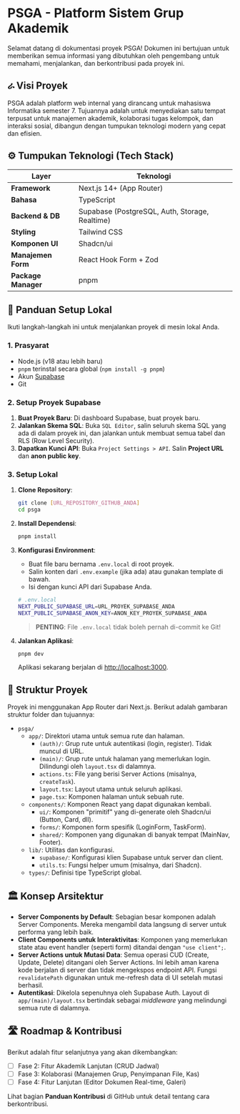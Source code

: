 # PSGA - Platform Sistem Grup Akademik

Selamat datang di dokumentasi proyek PSGA! Dokumen ini bertujuan untuk memberikan semua informasi yang dibutuhkan oleh pengembang untuk memahami, menjalankan, dan berkontribusi pada proyek ini.

## ራ Visi Proyek

PSGA adalah platform web internal yang dirancang untuk mahasiswa Informatika semester 7. Tujuannya adalah untuk menyediakan satu tempat terpusat untuk manajemen akademik, kolaborasi tugas kelompok, dan interaksi sosial, dibangun dengan tumpukan teknologi modern yang cepat dan efisien.

## ⚙️ Tumpukan Teknologi (Tech Stack)

| Layer               | Teknologi                                      |
| ------------------- | ---------------------------------------------- |
| **Framework**       | Next.js 14+ (App Router)                       |
| **Bahasa**          | TypeScript                                     |
| **Backend & DB**    | Supabase (PostgreSQL, Auth, Storage, Realtime) |
| **Styling**         | Tailwind CSS                                   |
| **Komponen UI**     | Shadcn/ui                                      |
| **Manajemen Form**  | React Hook Form + Zod                          |
| **Package Manager** | pnpm                                           |

## 🚀 Panduan Setup Lokal

Ikuti langkah-langkah ini untuk menjalankan proyek di mesin lokal Anda.

### 1. Prasyarat

- Node.js (v18 atau lebih baru)
- `pnpm` terinstal secara global (`npm install -g pnpm`)
- Akun [Supabase](https://supabase.com)
- Git

### 2. Setup Proyek Supabase

1.  **Buat Proyek Baru**: Di dashboard Supabase, buat proyek baru.
2.  **Jalankan Skema SQL**: Buka `SQL Editor`, salin seluruh skema SQL yang ada di dalam proyek ini, dan jalankan untuk membuat semua tabel dan RLS (Row Level Security).
3.  **Dapatkan Kunci API**: Buka `Project Settings > API`. Salin **Project URL** dan **anon public key**.

### 3. Setup Lokal

1.  **Clone Repository**:

    ```bash
    git clone [URL_REPOSITORY_GITHUB_ANDA]
    cd psga
    ```

2.  **Install Dependensi**:

    ```bash
    pnpm install
    ```

3.  **Konfigurasi Environment**:

    - Buat file baru bernama `.env.local` di root proyek.
    - Salin konten dari `.env.example` (jika ada) atau gunakan template di bawah.
    - Isi dengan kunci API dari Supabase Anda.

    ```sh
    # .env.local
    NEXT_PUBLIC_SUPABASE_URL=URL_PROYEK_SUPABASE_ANDA
    NEXT_PUBLIC_SUPABASE_ANON_KEY=ANON_KEY_PROYEK_SUPABASE_ANDA
    ```

    > **PENTING**: File `.env.local` tidak boleh pernah di-commit ke Git!

4.  **Jalankan Aplikasi**:
    ```bash
    pnpm dev
    ```
    Aplikasi sekarang berjalan di [http://localhost:3000](http://localhost:3000).

## 📂 Struktur Proyek

Proyek ini menggunakan App Router dari Next.js. Berikut adalah gambaran struktur folder dan tujuannya:

- `psga/`
  - `app/`: Direktori utama untuk semua rute dan halaman.
    - `(auth)/`: Grup rute untuk autentikasi (login, register). Tidak muncul di URL.
    - `(main)/`: Grup rute untuk halaman yang memerlukan login. Dilindungi oleh `layout.tsx` di dalamnya.
    - `actions.ts`: File yang berisi Server Actions (misalnya, `createTask`).
    - `layout.tsx`: Layout utama untuk seluruh aplikasi.
    - `page.tsx`: Komponen halaman untuk sebuah rute.
  - `components/`: Komponen React yang dapat digunakan kembali.
    - `ui/`: Komponen "primitif" yang di-generate oleh Shadcn/ui (Button, Card, dll).
    - `forms/`: Komponen form spesifik (LoginForm, TaskForm).
    - `shared/`: Komponen yang digunakan di banyak tempat (MainNav, Footer).
  - `lib/`: Utilitas dan konfigurasi.
    - `supabase/`: Konfigurasi klien Supabase untuk server dan client.
    - `utils.ts`: Fungsi helper umum (misalnya, dari Shadcn).
  - `types/`: Definisi tipe TypeScript global.

## 🏛️ Konsep Arsitektur

- **Server Components by Default**: Sebagian besar komponen adalah Server Components. Mereka mengambil data langsung di server untuk performa yang lebih baik.
- **Client Components untuk Interaktivitas**: Komponen yang memerlukan state atau event handler (seperti form) ditandai dengan `"use client";`.
- **Server Actions untuk Mutasi Data**: Semua operasi CUD (Create, Update, Delete) ditangani oleh Server Actions. Ini lebih aman karena kode berjalan di server dan tidak mengekspos endpoint API. Fungsi `revalidatePath` digunakan untuk me-refresh data di UI setelah mutasi berhasil.
- **Autentikasi**: Dikelola sepenuhnya oleh Supabase Auth. Layout di `app/(main)/layout.tsx` bertindak sebagai _middleware_ yang melindungi semua rute di dalamnya.

## 🛣️ Roadmap & Kontribusi

Berikut adalah fitur selanjutnya yang akan dikembangkan:

- [ ] Fase 2: Fitur Akademik Lanjutan (CRUD Jadwal)
- [ ] Fase 3: Kolaborasi (Manajemen Grup, Penyimpanan File, Kas)
- [ ] Fase 4: Fitur Lanjutan (Editor Dokumen Real-time, Galeri)

Lihat bagian **Panduan Kontribusi** di GitHub untuk detail tentang cara berkontribusi.
